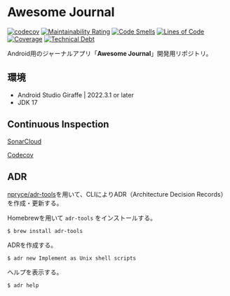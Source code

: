 # Awesome Journal

[![codecov](https://codecov.io/gh/okuzawats/android-awesome-journal/graph/badge.svg?token=B3SOKT47SC)](https://codecov.io/gh/okuzawats/android-awesome-journal)
[![Maintainability Rating](https://sonarcloud.io/api/project_badges/measure?project=okuzawats_android-awesome-journal&metric=sqale_rating&token=0e14173fc44a164c8a24c5db7c9697324becc036)](https://sonarcloud.io/summary/new_code?id=okuzawats_android-awesome-journal)
[![Code Smells](https://sonarcloud.io/api/project_badges/measure?project=okuzawats_android-awesome-journal&metric=code_smells&token=0e14173fc44a164c8a24c5db7c9697324becc036)](https://sonarcloud.io/summary/new_code?id=okuzawats_android-awesome-journal)
[![Lines of Code](https://sonarcloud.io/api/project_badges/measure?project=okuzawats_android-awesome-journal&metric=ncloc&token=0e14173fc44a164c8a24c5db7c9697324becc036)](https://sonarcloud.io/summary/new_code?id=okuzawats_android-awesome-journal)
[![Coverage](https://sonarcloud.io/api/project_badges/measure?project=okuzawats_android-awesome-journal&metric=coverage&token=0e14173fc44a164c8a24c5db7c9697324becc036)](https://sonarcloud.io/summary/new_code?id=okuzawats_android-awesome-journal)
[![Technical Debt](https://sonarcloud.io/api/project_badges/measure?project=okuzawats_android-awesome-journal&metric=sqale_index&token=0e14173fc44a164c8a24c5db7c9697324becc036)](https://sonarcloud.io/summary/new_code?id=okuzawats_android-awesome-journal)

Android用のジャーナルアプリ「**Awesome Journal**」開発用リポジトリ。

## 環境

- Android Studio Giraffe | 2022.3.1 or later
- JDK 17

## Continuous Inspection

[SonarCloud](https://sonarcloud.io/project/overview?id=okuzawats_android-awesome-journal)

[Codecov](https://app.codecov.io/gh/okuzawats/android-awesome-journal)

## ADR

[npryce/adr-tools](https://github.com/npryce/adr-tools)を用いて、CLIによりADR（Architecture Decision Records）を作成・更新する。

Homebrewを用いて `adr-tools` をインストールする。

```console
$ brew install adr-tools
```

ADRを作成する。

```console
$ adr new Implement as Unix shell scripts
```

ヘルプを表示する。

```console
$ adr help
```
